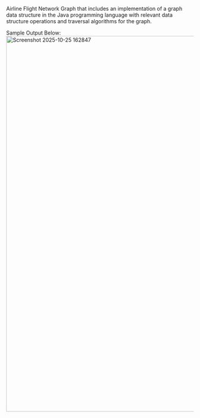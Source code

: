 Airline Flight Network Graph that includes an implementation of a graph data structure in the Java programming language with relevant data structure operations and traversal algorithms for the graph.

Sample Output Below:
<img width="1919" height="1008" alt="Screenshot 2025-10-25 162847" src="https://github.com/user-attachments/assets/b17a6495-4395-4fe5-9248-6fb3da3cf79d" />
